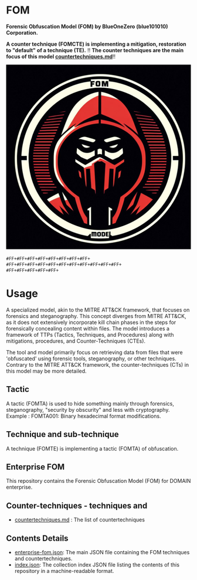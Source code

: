 # FOM
**Forensic Obfuscation Model (FOM) by BlueOneZero (blue101010) Corporation.**

**A counter technique (FOMCTE) is implementing a mitigation, restoration to "default" of a technique (TE).**
!! **The counter techniques are the main focus of this model [countertechniques.md](https://github.com/blue101010/FOM/blob/main/countertechniques/countertechniques.md)**!!

![Alt text](fom.png)

```
#FF+#FF+#FF+#FF+#FF+#FF+#FF+#FF+
#FF+#FF+#FF+#FF+#FF+#FF+#FF+#FF+#FF+#FF+#FF+
#FF+#FF+#FF+#FF+#FF+
```

# Usage
A specialized model, akin to the MITRE ATT&CK framework, that focuses on forensics and steganography. This concept diverges from MITRE ATT&CK, as it does not extensively incorporate kill chain phases in the steps for forensically concealing content within files. The model introduces a framework of TTPs (Tactics, Techniques, and Procedures) along with mitigations, procedures, and Counter-Techniques (CTEs).

The tool and model primarily focus on retrieving data from files that were 'obfuscated' using forensic tools, steganography, or other techniques. Contrary to the MITRE ATT&CK framework, the counter-techniques (CTs) in this model may be more detailed.

## Tactic
A tactic (FOMTA) is used to hide something mainly through forensics, steganography, "security by obscurity" and less with cryptography.
Example : FOMTA001: Binary hexadecimal format modifications.

## Technique and sub-technique
A technique (FOMTE) is implementing a tactic (FOMTA) of obfuscation.

## Enterprise FOM
This repository contains the Forensic Obfuscation Model (FOM) for DOMAIN enterprise.


## Counter-techniques - techniques and 
- [countertechniques.md](https://github.com/blue101010/FOM/blob/main/countertechniques/countertechniques.md) : The list of countertechniques

## Contents Details 
- [enterprise-fom.json](https://github.com/blue101010/FOM/blob/main/enterprise-fom.json): The main JSON file containing the FOM techniques and countertechniques.
- [index.json](https://github.com/blue101010/FOM/blob/main/index.json): The collection index JSON file listing the contents of this repository in a machine-readable format.


